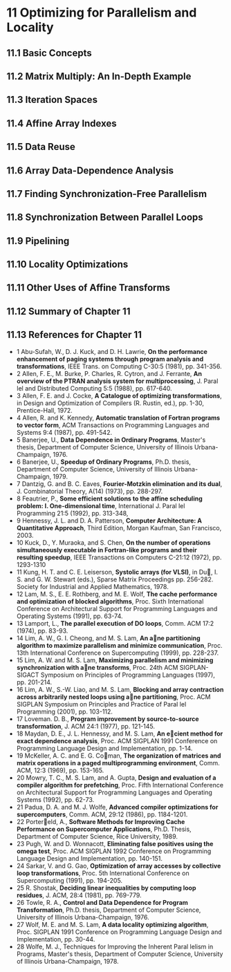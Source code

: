 # 11 Optimizing for Parallelism and Locality
## 11.1 Basic Concepts
## 11.2 Matrix Multiply: An In-Depth Example
## 11.3 Iteration Spaces
## 11.4 Affine Array Indexes  
## 11.5 Data Reuse
## 11.6 Array Data-Dependence Analysis
## 11.7 Finding Synchronization-Free Parallelism
## 11.8 Synchronization Between Parallel Loops
## 11.9 Pipelining
## 11.10 Locality Optimizations
## 11.11 Other Uses of Affine Transforms  
## 11.12 Summary of Chapter 11
## 11.13 References for Chapter 11

- 1 Abu-Sufah, W., D. J. Kuck, and D. H. Lawrie, **On the performance enhancement of paging systems through program analysis and transformations**, IEEE Trans. on Computing C-30:5 (1981), pp. 341-356.
- 2 Allen, F. E., M. Burke, P. Charles, R. Cytron, and J. Ferrante, **An overview of the PTRAN analysis system for multiprocessing**, J. Paral lel and Distributed Computing 5:5 (1988), pp. 617-640.
- 3 Allen, F. E. and J. Cocke, **A Catalogue of optimizing transformations**, in Design and Optimization of Compilers (R. Rustin, ed.), pp. 1-30, Prentice-Hall, 1972.
- 4 Allen, R. and K. Kennedy, **Automatic translation of Fortran programs to vector form**, ACM Transactions on Programming Languages and Systems 9:4 (1987), pp. 491-542.
- 5 Banerjee, U., **Data Dependence in Ordinary Programs**, Master's thesis, Department of Computer Science, University of Illinois Urbana-Champaign, 1976.
- 6 Banerjee, U., **Speedup of Ordinary Programs**, Ph.D. thesis, Department of Computer Science, University of Illinois Urbana-Champaign, 1979.
- 7 Dantzig, G. and B. C. Eaves, **Fourier-Motzkin elimination and its dual**, J. Combinatorial Theory, A(14) (1973), pp. 288-297.
- 8 Feautrier, P., **Some efficient solutions to the affine scheduling problem: I. One-dimensional time**, International J. Paral lel Programming 21:5 (1992), pp. 313-348,
- 9 Hennessy, J. L. and D. A. Patterson, **Computer Architecture: A Quantitative Approach**, Third Edition, Morgan Kaufman, San Francisco, 2003.
- 10 Kuck, D., Y. Muraoka, and S. Chen, **On the number of operations simultaneously executable in Fortran-like programs and their resulting speedup**, IEEE Transactions on Computers C-21:12 (1972), pp. 1293-1310
- 11 Kung, H. T. and C. E. Leiserson, **Systolic arrays (for VLSI)**, in Du, I. S. and G. W. Stewart (eds.), Sparse Matrix Proceedings pp. 256-282. Society for Industrial and Applied Mathematics, 1978.
- 12 Lam, M. S., E. E. Rothberg, and M. E. Wolf, **The cache performance and optimization of blocked algorithms**, Proc. Sixth International Conference on Architectural Support for Programming Languages and Operating Systems (1991), pp. 63-74.
- 13 Lamport, L., **The parallel execution of DO loops**, Comm. ACM 17:2 (1974), pp. 83-93.
- 14 Lim, A. W., G. I. Cheong, and M. S. Lam, **An ane partitioning algorithm to maximize parallelism and minimize communication**, Proc. 13th International Conference on Supercomputing (1999), pp. 228-237.
- 15 Lim, A. W. and M. S. Lam, **Maximizing parallelism and minimizing synchronization with ane transforms**, Proc. 24th ACM SIGPLAN-SIGACT Symposium on Principles of Programming Languages (1997), pp. 201-214.
- 16 Lim, A. W., S.-W. Liao, and M. S. Lam, **Blocking and array contraction across arbitrarily nested loops using ane partitioning**, Proc. ACM SIGPLAN Symposium on Principles and Practice of Paral lel Programming (2001), pp. 103-112.
- 17 Loveman. D. B., **Program improvement by source-to-source transformation**, J. ACM 24:1 (1977), pp. 121-145.
- 18 Maydan, D. E., J. L. Hennessy, and M. S. Lam, **An ecient method for exact dependence analysis**, Proc. ACM SIGPLAN 1991 Conference on Programming Language Design and Implementation, pp. 1-14.
- 19 McKeller, A. C. and E. G. Coman, **The organization of matrices and matrix operations in a paged multiprogramming environment**, Comm. ACM, 12:3 (1969), pp. 153-165.
- 20 Mowry, T. C., M. S. Lam, and A. Gupta, **Design and evaluation of a compiler algorithm for prefetching**, Proc. Fifth International Conference on Architectural Support for Programming Languages and Operating Systems (1992), pp. 62-73.
- 21 Padua, D. A. and M. J. Wolfe, **Advanced compiler optimizations for supercomputers**, Comm. ACM, 29:12 (1986), pp. 1184-1201.
- 22 Portereld, A., **Software Methods for Improving Cache Performance on Supercomputer Applications**, Ph.D. Thesis, Department of Computer Science, Rice University, 1989.
- 23 Pugh, W. and D. Wonnacott, **Eliminating false positives using the omega test**, Proc. ACM SIGPLAN 1992 Conference on Programming Language Design and Implementation, pp. 140-151.
- 24 Sarkar, V. and G. Gao, **Optimization of array accesses by collective loop transformations**, Proc. 5th International Conference on Supercomputing (1991), pp. 194-205.
- 25 R. Shostak, **Deciding linear inequalities by computing loop residues**, J. ACM, 28:4 (1981), pp. 769-779.
- 26 Towle, R. A., **Control and Data Dependence for Program Transformation**, Ph.D. thesis, Department of Computer Science, University of Illinois Urbana-Champaign, 1976.
- 27 Wolf, M. E. and M. S. Lam, **A data locality optimizing algorithm**, Proc. SIGPLAN 1991 Conference on Programming Language Design and Implementation, pp. 30-44.
- 28 Wolfe, M. J., Techniques for Improving the Inherent Paral lelism in Programs, Master's thesis, Department of Computer Science, University of Illinois Urbana-Champaign, 1978.  
